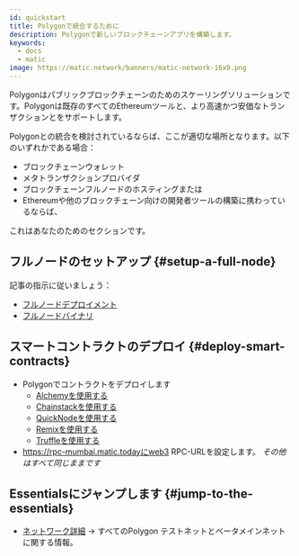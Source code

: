 ```yaml
---
id: quickstart
title: Polygonで統合するために
description: Polygonで新しいブロックチェーンアプリを構築します。
keywords:
  - docs
  - matic
image: https://matic.network/banners/matic-network-16x9.png
---
```


Polygonはパブリックブロックチェーンのためのスケーリングソリューションです。Polygonは既存のすべてのEthereumツールと、より高速かつ安価なトランザクションとをサポートします。

Polygonとの統合を検討されているならば、ここが適切な場所となります。以下のいずれかである場合：

- ブロックチェーンウォレット
- メタトランザクションプロバイダ
- ブロックチェーンフルノードのホスティングまたは
- Ethereumや他のブロックチェーン向けの開発者ツールの構築に携わっているならば、

これはあなたのためのセクションです。

## フルノードのセットアップ {#setup-a-full-node}

記事の指示に従いましょう：
* [フルノードデプロイメント](/docs/develop/network-details/full-node-deployment)
* [フルノードバイナリ](/docs/develop/network-details/full-node-binaries)

## スマートコントラクトのデプロイ {#deploy-smart-contracts}

* Polygonでコントラクトをデプロイします
    - [Alchemyを使用する](/docs/develop/alchemy)
    - [Chainstackを使用する](/docs/develop/chainstack)
    - [QuickNodeを使用する](/docs/develop/quicknode)
    - [Remixを使用する](/docs/develop/remix)
    - [Truffleを使用する](/docs/develop/truffle)
* https://rpc-mumbai.matic.todayにweb3 RPC-URLを設定します。 *その他はすべて同じままです*



## Essentialsにジャンプします {#jump-to-the-essentials}

- [ネットワーク詳細](/docs/integrate/network-detail) -> すべてのPolygon テストネットとベータメインネットに関する情報。
